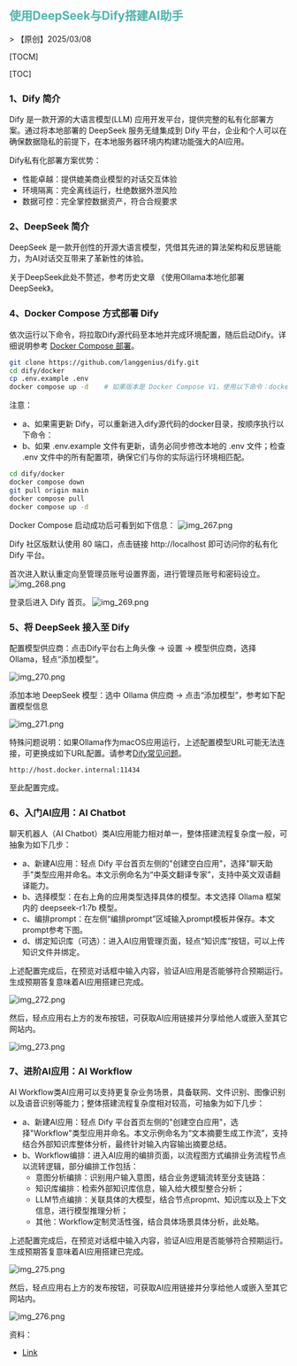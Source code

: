 <h2 style="color:#4db6ac !important" >使用DeepSeek与Dify搭建AI助手</h2>
> 【原创】2025/03/08

[TOCM]

[TOC]

### 1、Dify 简介
Dify 是一款开源的大语言模型(LLM) 应用开发平台，提供完整的私有化部署方案。通过将本地部署的 DeepSeek 服务无缝集成到 Dify 平台，企业和个人可以在确保数据隐私的前提下，在本地服务器环境内构建功能强大的AI应用。

Dify私有化部署方案优势：
- 性能卓越：提供媲美商业模型的对话交互体验
- 环境隔离：完全离线运行，杜绝数据外泄风险
- 数据可控：完全掌控数据资产，符合合规要求

### 2、DeepSeek 简介
DeepSeek 是一款开创性的开源大语言模型，凭借其先进的算法架构和反思链能力，为AI对话交互带来了革新性的体验。 

关于DeepSeek此处不赘述，参考历史文章 《使用Ollama本地化部署DeepSeek》。

### 4、Docker Compose 方式部署 Dify
依次运行以下命令，将拉取Dify源代码至本地并完成环境配置，随后启动Dify。详细说明参考 [Docker Compose 部署](https://docs.dify.ai/zh-hans/getting-started/install-self-hosted/docker-compose)。

```bash
git clone https://github.com/langgenius/dify.git
cd dify/docker
cp .env.example .env
docker compose up -d    # 如果版本是 Docker Compose V1，使用以下命令：docker-compose up -d； 
```

注意：
- a、如果需更新 Dify，可以重新进入dify源代码的docker目录，按顺序执行以下命令：
- b、如果 .env.example 文件有更新，请务必同步修改本地的 .env 文件；检查 .env 文件中的所有配置项，确保它们与你的实际运行环境相匹配。
```bash
cd dify/docker
docker compose down
git pull origin main
docker compose pull
docker compose up -d
```

Docker Compose 启动成功后可看到如下信息：
![img_267.png](https://www.xuxueli.com/blog/static/images/img_267.png)

Dify 社区版默认使用 80 端口，点击链接 http://localhost 即可访问你的私有化 Dify 平台。

首次进入默认重定向至管理员账号设置界面，进行管理员账号和密码设立。
![img_268.png](https://www.xuxueli.com/blog/static/images/img_268.png)

登录后进入 Dify 首页。
![img_269.png](https://www.xuxueli.com/blog/static/images/img_269.png)

### 5、将 DeepSeek 接入至 Dify

配置模型供应商：点击Dify平台右上角头像 → 设置 → 模型供应商，选择 Ollama，轻点“添加模型”。

![img_270.png](https://www.xuxueli.com/blog/static/images/img_270.png)

添加本地 DeepSeek 模型：选中 Ollama 供应商 → 点击“添加模型”，参考如下配置模型信息

![img_271.png](https://www.xuxueli.com/blog/static/images/img_271.png)


特殊问题说明：如果Ollama作为macOS应用运行，上述配置模型URL可能无法连接，可更换成如下URL配置。请参考[Dify常见问题](https://docs.dify.ai/zh-hans/learn-more/use-cases/private-ai-ollama-deepseek-dify#id-1.-docker-bu-shu-shi-de-lian-jie-cuo-wu)。

```
http://host.docker.internal:11434
```

至此配置完成。

### 6、入门AI应用：AI Chatbot

聊天机器人（AI Chatbot）类AI应用能力相对单一，整体搭建流程复杂度一般，可抽象为如下几步：
- a、新建AI应用：轻点 Dify 平台首页左侧的"创建空白应用"，选择"聊天助手"类型应用并命名。本文示例命名为“中英文翻译专家”，支持中英文双语翻译能力。
- b、选择模型：在右上角的应用类型选择具体的模型。本文选择 Ollama 框架内的 deepseek-r1:7b 模型。
- c、编排prompt：在左侧“编排prompt”区域输入prompt模板并保存。本文prompt参考下图。
- d、绑定知识库（可选）：进入AI应用管理页面，轻点“知识库”按钮，可以上传知识文件并绑定。

上述配置完成后，在预览对话框中输入内容，验证AI应用是否能够符合预期运行。生成预期答复意味着AI应用搭建已完成。

![img_272.png](https://www.xuxueli.com/blog/static/images/img_272.png)

然后，轻点应用右上方的发布按钮，可获取AI应用链接并分享给他人或嵌入至其它网站内。

![img_273.png](https://www.xuxueli.com/blog/static/images/img_273.png)


### 7、进阶AI应用：AI Workflow

AI Workflow类AI应用可以支持更复杂业务场景，具备联网、文件识别、图像识别以及语音识别等能力；整体搭建流程复杂度相对较高，可抽象为如下几步：
- a、新建AI应用：轻点 Dify 平台首页左侧的"创建空白应用"，选择"Workflow"类型应用并命名。本文示例命名为“文本摘要生成工作流”，支持结合外部知识库整体分析，最终针对输入内容输出摘要总结。
- b、Workflow编排：进入AI应用的编排页面，以流程图方式编排业务流程节点以流转逻辑，部分编排工作包括：
  - 意图分析编排：识别用户输入意图，结合业务逻辑流转至分支链路：
  - 知识库编排：检索外部知识库信息，输入给大模型整合分析；
  - LLM节点编排：关联具体的大模型，结合节点propmt、知识库以及上下文信息，进行模型推理分析；
  - 其他：Workflow定制灵活性强，结合具体场景具体分析，此处略。

上述配置完成后，在预览对话框中输入内容，验证AI应用是否能够符合预期运行。生成预期答复意味着AI应用搭建已完成。

![img_275.png](https://www.xuxueli.com/blog/static/images/img_275.png)

然后，轻点应用右上方的发布按钮，可获取AI应用链接并分享给他人或嵌入至其它网站内。

![img_276.png](https://www.xuxueli.com/blog/static/images/img_276.png)





资料：
- [Link](https://github.com/langgenius/dify-docs/blob/main/zh_CN/learn-more/use-cases/private-ai-ollama-deepseek-dify.md) 